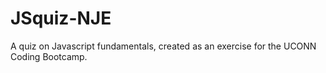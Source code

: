 # JSquiz-NJE
A quiz on Javascript fundamentals, created as an exercise for the UCONN Coding Bootcamp.

